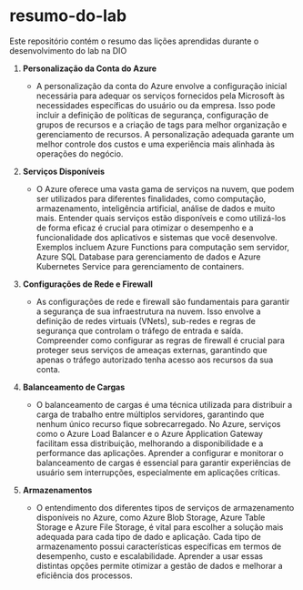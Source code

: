 # resumo-do-lab
Este repositório contém o resumo das lições aprendidas durante o desenvolvimento do lab na DIO

1. **Personalização da Conta do Azure**
   - A personalização da conta do Azure envolve a configuração inicial necessária para adequar os serviços fornecidos pela Microsoft às necessidades específicas do usuário ou da empresa. Isso pode incluir a definição de políticas de segurança, configuração de grupos de recursos e a criação de tags para melhor organização e gerenciamento de recursos. A personalização adequada garante um melhor controle dos custos e uma experiência mais alinhada às operações do negócio.

2. **Serviços Disponíveis**
   - O Azure oferece uma vasta gama de serviços na nuvem, que podem ser utilizados para diferentes finalidades, como computação, armazenamento, inteligência artificial, análise de dados e muito mais. Entender quais serviços estão disponíveis e como utilizá-los de forma eficaz é crucial para otimizar o desempenho e a funcionalidade dos aplicativos e sistemas que você desenvolve. Exemplos incluem Azure Functions para computação sem servidor, Azure SQL Database para gerenciamento de dados e Azure Kubernetes Service para gerenciamento de containers.

3. **Configurações de Rede e Firewall**
   - As configurações de rede e firewall são fundamentais para garantir a segurança de sua infraestrutura na nuvem. Isso envolve a definição de redes virtuais (VNets), sub-redes e regras de segurança que controlam o tráfego de entrada e saída. Compreender como configurar as regras de firewall é crucial para proteger seus serviços de ameaças externas, garantindo que apenas o tráfego autorizado tenha acesso aos recursos da sua conta.

4. **Balanceamento de Cargas**
   - O balanceamento de cargas é uma técnica utilizada para distribuir a carga de trabalho entre múltiplos servidores, garantindo que nenhum único recurso fique sobrecarregado. No Azure, serviços como o Azure Load Balancer e o Azure Application Gateway facilitam essa distribuição, melhorando a disponibilidade e a performance das aplicações. Aprender a configurar e monitorar o balanceamento de cargas é essencial para garantir experiências de usuário sem interrupções, especialmente em aplicações críticas.

5. **Armazenamentos**
   - O entendimento dos diferentes tipos de serviços de armazenamento disponíveis no Azure, como Azure Blob Storage, Azure Table Storage e Azure File Storage, é vital para escolher a solução mais adequada para cada tipo de dado e aplicação. Cada tipo de armazenamento possui características específicas em termos de desempenho, custo e escalabilidade. Aprender a usar essas distintas opções permite otimizar a gestão de dados e melhorar a eficiência dos processos.
